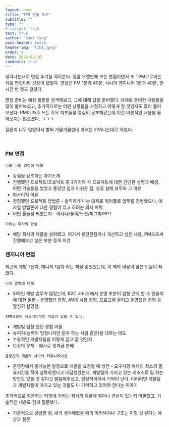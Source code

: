 ```yaml
---
layout: post
title: "TPM 면접 후기"
subtitle: ""
type: ""
# insight: true
text: true
author: "Yumi Yang"
post-header: false
header-img: "lib1.jpeg"
order: 6
date: 2024-02-10
comments: true
---
```


생각나는대로 면접 후기를 적어본다.
정말 오랜만에 보는 면접이면서 또 TPM으로써는 처음 면접이라 긴장이 됐었다.
면접은 PM 1분과 40분, 시니어 엔지니어 1분과 40분, 한시간 반 정도 걸렸다.

면접 준비는 예상 질문을 검색해보고, 그에 대해 답을 준비했다.
대체로 준비한 내용들을 많이 물어보셨고, 추가적으로는 어떤 상황들을 가정하고 어떻게 할 것인지도 많이 물어보셨다.
PM이 자주 쓰는 주요 지표들을 열심히 공부해갔는데 이런 이론적인 내용을 물어보지는 않으셨다. ㅋㅋㅋ

질문이 너무 많았어서 벌써 가물가물한데 아래는 기억나는대로 적었다.

<br/>

### PM 면접

`나와 나의 경험에 대해`

- 강점을 강조하는 자기소개
- 진행했던 프로젝트/프로덕트 중 3가지와 각 프로덕트에 대한 간단한 설명과 배경, 어떤 기술들을 썼었고 좋았던 점과 아쉬운 점, 성공 실패 유무와 그 이유
- 퇴사이직 이유
- 경험했던 프로젝트 방법론 - 솔직하게 나는 대체로 워터풀로 업무를 경험했으나, 애자일 방법론에 대한 경험이 있고 하려는 의지 피력
- 어떤 툴들을 써봤는지 - 아사나/슬랙/노션/피그마/PPT

`가려는 회사의 관심`

- 해당 회사의 제품을 살펴봤고, 여기서 불편한점이나 개선하고 싶은 내용, PM으로써 진행해보고 싶은 부분 등의 의견

### 엔지니어 면접

최근에 개발 7년차, 매니저 1일차 라는 책을 읽었었는데, 이 책의 내용이 많은 도움이 되었다.

`나의 경력에 대해`

- SI적인 개발 업무가 많았는데, B2C 서비스에서 운영 부분이 엄청 큰데 할 수 있을지에 대한 질문 - 운영했던 경험, AWS 사용 경험, 프로그램 올리고 운영했던 경험 등 열심히 설명함.

`TPM으로써 테크리더적인 역할이 있을 수 있다.`

- 개발팀 팀장 했던 경험 어필
- 슈퍼긱(실력이 엄청나지만 혼자 하는 사람 같은)을 대하는 태도
- 수동적인 개발자들을 어떻게 끌고 갈 것인지
- 보상의 문제 - 예시로 성과금 분배

`운영진과 개발자 사이의 커뮤니케이션`

- 운영진에서 불가능한 일정으로 개발을 요청할 때 방안 - 요구사항 마다의 최소의 필요시간을 적어 설득하겠다고 대답했었는데, 개발팀이 가지고 있는 리소스로 딜 하는 방안도 있을 것 같다고 말씀해주셨고, 인상적이어서 기억이 난다. 이러려면 개발팀과 개발자들이 가지고 있는 것들도 다 파악하고 있어야 한다는 이야기

추가적으로 질문하는 타임에 가려는 회사의 제품에 얼마나 관심이 있는지 어필했고, 기술적인 내용도 함께 질문했다.

- 기술적으로 궁금한 점, 내가 생각해봤을 때의 아키텍처나 구조는 이럴 것 같다는 예상과 질문
